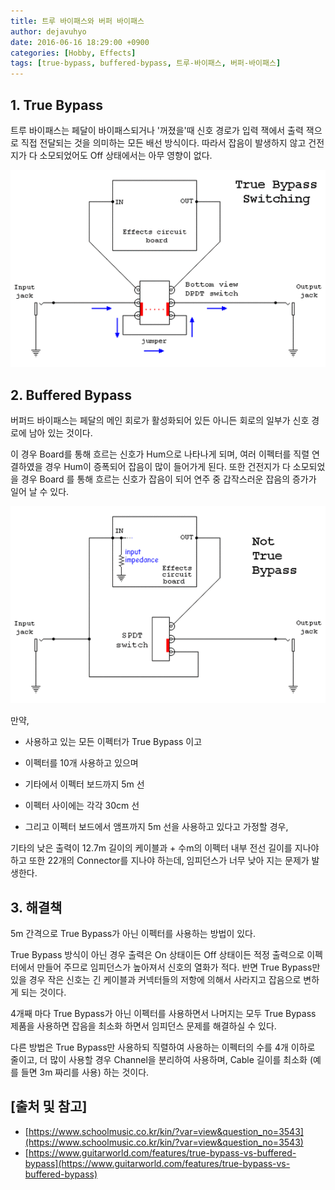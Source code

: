 ```yaml
---
title: 트루 바이패스와 버퍼 바이패스
author: dejavuhyo
date: 2016-06-16 18:29:00 +0900
categories: [Hobby, Effects]
tags: [true-bypass, buffered-bypass, 트루-바이패스, 버퍼-바이패스]
---
```


## 1. True Bypass
트루 바이패스는 페달이 바이패스되거나 '꺼졌을'때 신호 경로가 입력 잭에서 출력 잭으로 직접 전달되는 것을 의미하는 모든 배선 방식이다. 따라서 잡음이 발생하지 않고 건전지가 다 소모되었어도 Off 상태에서는 아무 영향이 없다.

![true-bypass](/assets/img/2016-06-16-true-bypass-buffered-bypass/true-bypass.png)

## 2. Buffered Bypass
버퍼드 바이패스는 페달의 메인 회로가 활성화되어 있든 아니든 회로의 일부가 신호 경로에 남아 있는 것이다.

이 경우 Board를 통해 흐르는 신호가 Hum으로 나타나게 되며, 여러 이펙터를 직렬 연결하였을 경우 Hum이 증폭되어 잡음이 많이 들어가게 된다. 또한 건전지가 다 소모되었을 경우 Board 를 통해 흐르는 신호가 잡음이 되어 연주 중 갑작스러운 잡음의 증가가 일어 날 수 있다.

![buffered-bypass](/assets/img/2016-06-16-true-bypass-buffered-bypass/buffered-bypass.png)

만약,

* 사용하고 있는 모든 이펙터가 True Bypass 이고

* 이펙터를 10개 사용하고 있으며

* 기타에서 이펙터 보드까지 5m 선

* 이펙터 사이에는 각각 30cm 선

* 그리고 이펙터 보드에서 앰프까지 5m 선을 사용하고 있다고 가정할 경우,

기타의 낮은 출력이 12.7m 길이의 케이블과 + 수m의 이펙터 내부 전선 길이를 지나야 하고 또한 22개의 Connector를 지나야 하는데, 임피던스가 너무 낮아 지는 문제가 발생한다.

## 3. 해결책
5m 간격으로 True Bypass가 아닌 이펙터를 사용하는 방법이 있다.

True Bypass 방식이 아닌 경우 출력은 On 상태이든 Off 상태이든 적정 출력으로 이펙터에서 만들어 주므로 임피던스가 높아져서 신호의 열화가 적다. 반면 True Bypass만 있을 경우 작은 신호는 긴 케이블과 커넥터들의 저항에 의해서 사라지고 잡음으로 변하게 되는 것이다.

4개째 마다 True Bypass가 아닌 이펙터를 사용하면서 나머지는 모두 True Bypass 제품을 사용하면 잡음을 최소화 하면서 임피던스 문제를 해결하실 수 있다.

다른 방법은 True Bypass만 사용하되 직렬하여 사용하는 이펙터의 수를 4개 이하로 줄이고, 더 많이 사용할 경우 Channel을 분리하여 사용하며, Cable 길이를 최소화 (예를 들면 3m 짜리를 사용) 하는 것이다.

## [출처 및 참고]
* [https://www.schoolmusic.co.kr/kin/?var=view&question_no=3543](https://www.schoolmusic.co.kr/kin/?var=view&question_no=3543)
* [https://www.guitarworld.com/features/true-bypass-vs-buffered-bypass](https://www.guitarworld.com/features/true-bypass-vs-buffered-bypass)
